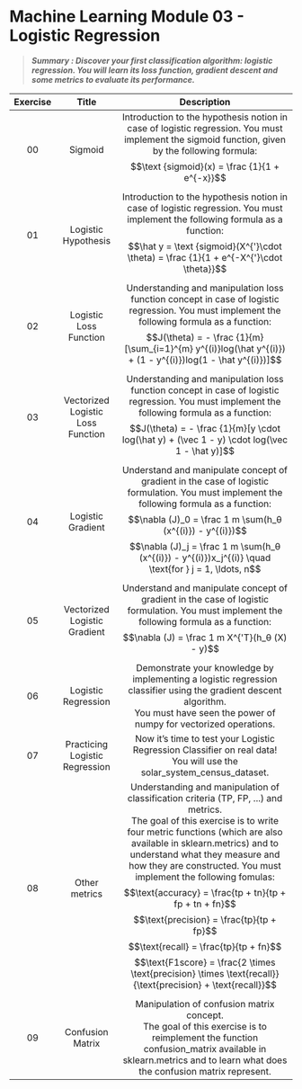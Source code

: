 # Machine Learning Module 03 - Logistic Regression

> ***Summary : Discover your first classification algorithm: logistic regression. You will learn its loss function, gradient descent and some metrics to evaluate its performance.***

| Exercise |               Title               |                         Description                          |
| :------: | :-------------------------------: | :----------------------------------------------------------: |
|    00    |              Sigmoid              | Introduction to the hypothesis notion in case of logistic regression. You must implement the sigmoid function, given by the following formula: $$\text {sigmoid}(x) = \frac {1}{1 + e^{-x}}$$ |
|    01    |        Logistic Hypothesis        | Introduction to the hypothesis notion in case of logistic regression. You must implement the following formula as a function: $$\hat y = \text {sigmoid}(X^{'}\cdot \theta) = \frac {1}{1 + e^{-X^{'}\cdot \theta}}$$ |
|    02    |      Logistic Loss Function       | Understanding and manipulation loss function concept in case of logistic regression. You must implement the following formula as a function: $$J(\theta) = - \frac {1}{m}[\sum_{i=1}^{m} y^{(i)}log(\hat y^{(i)}) + (1 - y^{(i)})log(1 - \hat y^{(i)})]$$ |
|    03    | Vectorized Logistic Loss Function | Understanding and manipulation loss function concept in case of logistic regression. You must implement the following formula as a function: $$J(\theta) = - \frac {1}{m}[y \cdot log(\hat y) + (\vec 1 - y) \cdot log(\vec 1 - \hat y)]$$ |
|    04    |         Logistic Gradient         | Understand and manipulate concept of gradient in the case of logistic formulation. You must implement the following formula as a function: $$\nabla (J)_0 = \frac 1 m \sum(h_θ (x^{(i)}) - y^{(i)})$$  $$\nabla (J)_j = \frac 1 m \sum(h_θ (x^{(i)}) - y^{(i)})x_j^{(i)} \quad \text{for } j = 1, \ldots, n$$ |
|    05    |   Vectorized Logistic Gradient    | Understand and manipulate concept of gradient in the case of logistic formulation. You must implement the following formula as a function: $$\nabla (J) = \frac 1 m X^{'T}(h_θ (X) - y)$$ |
|    06    |        Logistic Regression        | Demonstrate your knowledge by implementing a logistic regression classifier using the gradient descent algorithm. <br />You must have seen the power of numpy for vectorized operations. |
|    07    |  Practicing Logistic Regression   | Now it’s time to test your Logistic Regression Classifier on real data!<br /> You will use the solar_system_census_dataset. |
|    08    |           Other metrics           | Understanding and manipulation of classification criteria (TP, FP, ...) and metrics.<br /> The goal of this exercise is to write four metric functions (which are also available in sklearn.metrics) and to understand what they measure and how they are constructed. You must implement the following fomulas: $$\text{accuracy} = \frac{tp + tn}{tp + fp + tn + fn}$$ $$\text{precision} = \frac{tp}{tp + fp}$$ $$\text{recall} = \frac{tp}{tp + fn}$$ $$\text{F1score} = \frac{2 \times \text{precision} \times \text{recall}}{\text{precision} + \text{recall}}$$ |
|    09    |         Confusion Matrix          | Manipulation of confusion matrix concept.<br /> The goal of this exercise is to reimplement the function confusion_matrix available in<br /> sklearn.metrics and to learn what does the confusion matrix represent. |

